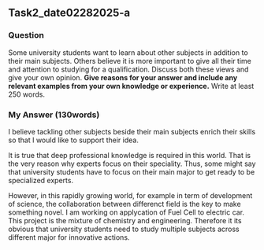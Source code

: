 ## Task2_date02282025-a

### Question 
Some university students want to learn about other subjects in addition to their main subjects. Others believe it is more important to give all their time and attention to studying for a qualification.
Discuss both these views and give your own opinion.
**Give reasons for your answer and include any relevant examples from your own knowledge or experience.** Write at least 250 words.

### My Answer (130words)

I believe tackling other subjects beside their main subjects enrich their skills so that I would like to support their idea. 

It is true that deep professional knowledge is required in this world. That is the very reason why experts focus on their speciality. Thus, some might say that university students have to focus on their main major to get ready to be specialized experts. 

However, in this rapidly growing world, for example in term of development of science, the collaboration between differenct field is the key to make something novel. I am working on applycation of Fuel Cell to electric car. This project is the mixture of chemistry and engineering. Therefore it its obvious that university students need to study multiple subjects across different major for innovative actions.